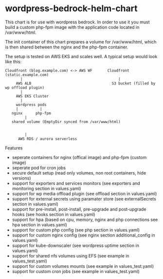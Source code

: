 # wordpress-bedrock-helm-chart

This chart is for use with wordpress bedrock. In order to use it you must build a custom php-fpm image with the application code located in /var/www/html.

The init container of this chart prepares a volume for /var/www/html, which is then shared between the nginx and the php-fpm container.

The setup is tested on AWS EKS and scales well. A typical setup would look like this:

```
Cloudfront (blog.example.com) <-> AWS WF       Cloudfront (static.example.com)
       |                                            |
     AWS ALB                                     S3 bucket (filled by wp offload plugin)
       |
     AWS EKS Cluster
       |
     wordpress pods
     |          |
   nginx      php-fpm
         |
   shared volume (EmptyDir synced from /var/www/html)
   
   
         |
      AWS RDS / aurora serverless

```


Features
* seperate containers for nginx (offical image) and php-fpm (custom image)
* seperate pod for cron jobs
* secure default setup (read only volumes, non root containers, hide versions)
* support for exporters and services monitors (see exporters and monitoring section in values.yaml)
* support for wp media offload plugin (see offload section in values.yaml)
* support for external secrets using paramater store (see externalSecrets section in values.yaml)
* support for pre-install, post-install, pre-upgrade and post-upgrade hooks (see hooks section in values.yaml)
* support for hpa (based on cpu, memory, nginx and php connections see hpa section in values.yaml)
* support for custom php config (see php section in values.yaml)
* support for custom nginx config (see nginx section additional_config in values.yaml)
* support for kube-downscaler (see wordpress uptime section in values.yaml)
* support for shared nfs volumes using EFS (see example in values_test.yaml)
* support for custom volumes mounts (see example in values_test.yaml)
* support for custom cron jobs (see example in values_test.yaml)
